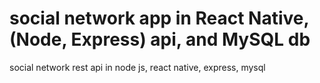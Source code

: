 # social network app in React Native, (Node, Express) api, and MySQL db
 social network rest api in node js, react native, express, mysql

